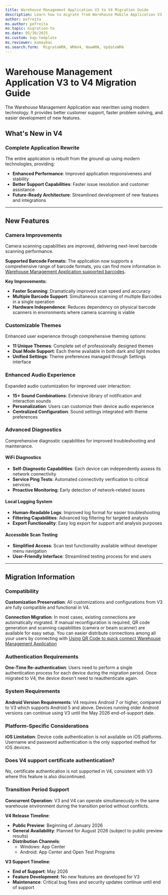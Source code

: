 ```yaml
---
title: Warehouse Management Application V3 to V4 Migration Guide
description: Learn how to migrate from Warehouse Mobile Application V3 to V4, including compatibility, requirements, and timeline.
author: pefreita
ms.author: pefreita
ms.topic: migration-to
ms.date: 05/30/2025
ms.custom: bap-template
ms.reviewer: kamaybac
ms.search.form:  MigrateWMA, WMAV4, NewWMA, UpdateWMA
---
```

# Warehouse Management Application V3 to V4 Migration Guide

The Warehouse Management Application was rewritten using modern technology. It provides better customer support, faster problem solving, and easier development of new features.

## What's New in V4

### Complete Application Rewrite

The entire application is rebuilt from the ground up using modern technologies, providing:

- **Enhanced Performance**: Improved application responsiveness and stability
- **Better Support Capabilities**: Faster issue resolution and customer assistance
- **Future-Ready Architecture**: Streamlined development of new features and integrations

---

## New Features

### Camera Improvements

Camera scanning capabilities are improved, delivering next-level barcode scanning performance.

**Supported Barcode Formats:**
The application now supports a comprehensive range of barcode formats, you can find more information in [Warehouse Management Application supported barcodes](warehouse-app-bar-code-support.md).

**Key Improvements:**

- **Faster Scanning**: Dramatically improved scan speed and accuracy
- **Multiple Barcode Support**: Simultaneous scanning of multiple Barcodes in a single operation
- **Hardware Independence**: Reduces dependency on physical barcode scanners in environments where camera scanning is viable

### Customizable Themes

Enhanced user experience through comprehensive theming options:

- **11 Unique Themes**: Complete set of professionally designed themes
- **Dual Mode Support**: Each theme available in both dark and light modes
- **Unified Settings**: Theme preferences managed through Settings interface

### Enhanced Audio Experience

Expanded audio customization for improved user interaction:

- **15+ Sound Combinations**: Extensive library of notification and interaction sounds
- **Personalization**: Users can customize their device audio experience
- **Centralized Configuration**: Sound settings integrated with theme preferences

### Advanced Diagnostics

Comprehensive diagnostic capabilities for improved troubleshooting and maintenance.

#### WiFi Diagnostics

- **Self-Diagnostic Capabilities**: Each device can independently assess its network connectivity
- **Service Ping Tests**: Automated connectivity verification to critical services
- **Proactive Monitoring**: Early detection of network-related issues

#### Local Logging System

- **Human-Readable Logs**: Improved log format for easier troubleshooting
- **Filtering Capabilities**: Advanced log filtering for targeted analysis
- **Export Functionality**: Easy log export for support and analysis purposes

#### Accessible Scan Testing

- **Simplified Access**: Scan test functionality available without developer menu navigation
- **User-Friendly Interface**: Streamlined testing process for end users

---

## Migration Information

### Compatibility

**Customization Preservation**: All customizations and configurations from V3 are fully compatible and functional in V4.

**Connection Migration**: In most cases, existing connections are automatically migrated. If manual reconfiguration is required, QR code generation and scanning capabilities (camera or beam scanner) are available for easy setup. You can easier distribute connections among all your users by connecting with [Using QR Code to quick connect Warehouse Management Application](warehouse-app-qr-code.md)

### Authentication Requirements

**One-Time Re-authentication**: Users need to perform a single authentication process for each device during the migration period. Once migrated to V4, the device doesn't need to reauthenticate again.

### System Requirements

**Android Version Requirements**: V4 requires Android 7 or higher, compared to V3 which supports Android 5 and above. Devices running older Android versions can continue using V3 until the May 2026 end-of-support date.

### Platform-Specific Considerations

**iOS Limitation**: Device code authentication is not available on iOS platforms. Username and password authentication is the only supported method for iOS devices.

### Does V4 support certificate authentication?

No, certificate authentication is not supported in V4, consistent with V3 where this feature is also discontinued.

### Transition Period Support

**Concurrent Operation**: V3 and V4 can operate simultaneously in the same warehouse environment during the transition period without conflicts.

**V4 Release Timeline**:

- **Public Preview**: Beginning of January 2026
- **General Availability**: Planned for August 2026 (subject to public preview results)
- **Distribution Channels**: 
  - Windows: App Center
  - Android: App Center and Open Test Programs

**V3 Support Timeline**: 

- **End of Support**: May 2026
- **Feature Development**: No new features are developed for V3
- **Maintenance**: Critical bug fixes and security updates continue until end of support

